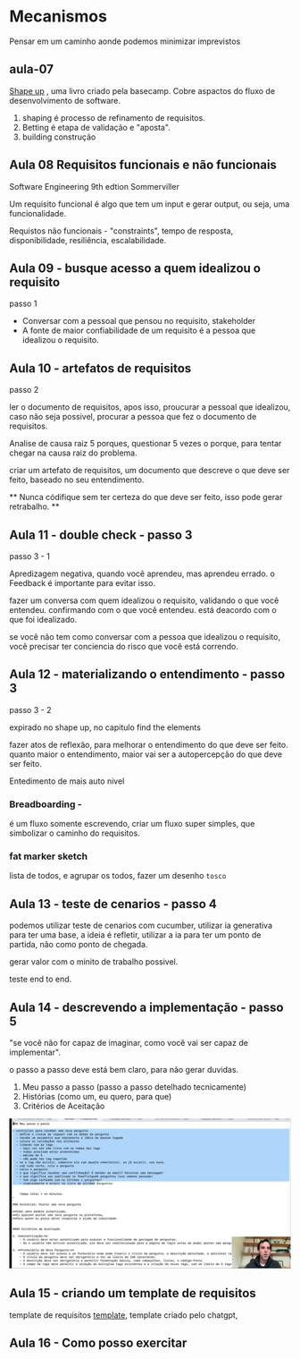# Mecanismos

Pensar em um caminho aonde podemos minimizar imprevistos


## aula-07

[Shape up](https://basecamp.com/shapeup) , uma livro criado pela basecamp. Cobre aspactos do fluxo de desenvolvimento de software.

1. shaping é processo de refinamento de requisitos.
2. Betting é etapa de validação e "aposta".
3. building construção


## Aula 08  Requisitos funcionais e não funcionais


Software Engineering 9th edtion Sommerviller

Um requisito funcional é algo que tem um input e gerar output, ou seja, uma funcionalidade.

Requistos não funcionais - "constraints", tempo de resposta, disponibilidade, resiliência, escalabilidade.


## Aula 09 - busque acesso a quem idealizou o requisito

passo 1

- Conversar com a pessoal que pensou no requisito, stakeholder
- A fonte de maior confiabilidade de um requisito é a pessoa que idealizou o requisito.

## Aula 10 - artefatos de requisitos

passo 2

ler o documento de requisitos, apos isso, proucurar a pessoal que idealizou, caso não seja possivel, procurar a pessoa que fez o documento de requisitos.

Analise de causa raiz 5 porques, questionar 5 vezes o porque, para tentar chegar na causa raiz do problema.

criar um artefato de requisitos, um documento que descreve o que deve ser feito, baseado no seu entendimento.

** Nunca códifique sem ter certeza do que deve ser feito, isso pode gerar retrabalho. **

## Aula 11 - double check - passo 3

passo 3 - 1

Apredizagem negativa, quando você aprendeu, mas aprendeu errado. o Feedback é importante para evitar isso.

fazer um conversa com quem idealizou o requisito, validando o que você entendeu. confirmando com o que você entendeu. está deacordo com o que foi idealizado.

se você não tem como conversar com a pessoa que idealizou o requisito, você precisar ter conciencia do risco que você está correndo.




## Aula 12 - materializando o entendimento - passo 3

passo 3 - 2

expirado no shape up, no capitulo find the elements

fazer atos de reflexão, para melhorar o entendimento do que deve ser feito. quanto maior o entendimento, maior vai ser a autopercepção do que deve ser feito.

Entedimento de mais auto nivel

### Breadboarding -

é um fluxo somente escrevendo, criar um fluxo super simples, que simbolizar o caminho do requisitos.


### fat marker sketch

lista de todos, e agrupar os todos, fazer um desenho `tosco`


## Aula 13 - teste de cenarios - passo 4

podemos utilizar teste de cenarios com cucumber, utilizar ia generativa para ter uma base, a ideia é refletir, utilizar a ia para ter um ponto de partida, não como ponto de chegada.


gerar valor com o minito de trabalho possivel.

teste end to end.

## Aula 14 - descrevendo a implementação - passo 5

"se você não for capaz de imaginar, como você vai ser capaz de implementar".

o passo a passo deve está bem claro, para não gerar duvidas.

1. Meu passo a passo (passo a passo detelhado tecnicamente)
2. Histórias (como um, eu quero, para que)
3. Critérios de Aceitação

![alt text](image.png)

## Aula 15 - criando um template de requisitos

template de requisitos [template](template-requisito.md), template criado pelo chatgpt,


## Aula 16 - Como posso exercitar

